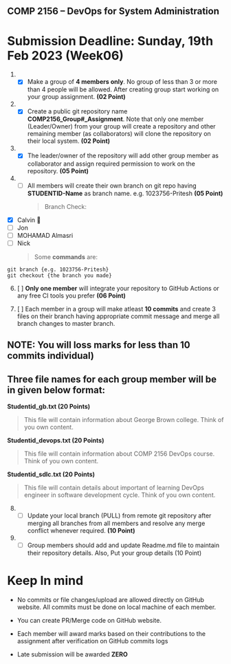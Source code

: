 ## COMP 2156 – DevOps for System Administration

# Submission Deadline: Sunday, 19th Feb 2023 (Week06)

1. - [x] Make a group of **4 members only**. No group of less than 3 or more than 4 people will be allowed. After creating group start working on your group assignment. **(02 Point)**

2. - [x] Create a public git repository name **COMP2156_Group#\_Assignment**. Note that only one member (Leader/Owner) from your group will create a repository and other remaining member (as collaborators) will clone the repository on their local system. **(02 Point)**

3. - [x] The leader/owner of the repository will add other group member as collaborator and assign required permission to work on the repository. **(05 Point)**

4. - [ ] All members will create their own branch on git repo having **STUDENTID-Name** as branch name. e.g. 1023756-Pritesh **(05 Point)**
     > Branch Check:

- [x] Calvin :tada:
- [ ] Jon
- [ ] MOHAMAD Almasri
- [ ] Nick
  > Some **commands** are:

```
git branch {e.g. 1023756-Pritesh}
git checkout {the branch you made}
```

6. [ ] **Only one member** will integrate your repository to GitHub Actions or any free CI tools you prefer **(06 Point)**

7. [ ] Each member in a group will make atleast **10 commits** and create 3 files on their branch having appropriate commit message and merge all branch changes to master branch.

## NOTE: You will loss marks for less than 10 commits individual)

## Three file names for each group member will be in given below format:

**Studentid_gb.txt (20 Points)**

> This file will contain information about George Brown college. Think of you own content.

**Studentid_devops.txt (20 Points)**

> This file will contain information about COMP 2156 DevOps course. Think of you own content.

**Studentid_sdlc.txt (20 Points)**

> This file will contain details about important of learning DevOps engineer in software development cycle. Think of you own content.

8. - [ ] Update your local branch (PULL) from remote git repository after merging all branches from all members and resolve any merge conflict whenever required. **(10 Point)**

9. - [ ] Group members should add and update Readme.md file to maintain their repository details. Also, Put your group details (10 Point)

# Keep In mind

- No commits or file changes/upload are allowed directly on GitHub website. All commits must be done on local machine of each member.

- You can create PR/Merge code on GitHub website.

- Each member will award marks based on their contributions to the assignment after verification on GitHub commits logs

- Late submission will be awarded **ZERO**

